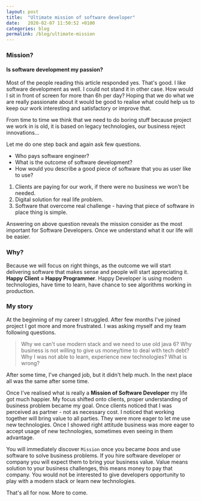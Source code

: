 ```yaml
---
layout: post
title:  "Ultimate mission of software developer"
date:   2020-02-07 11:50:52 +0100
categories: blog
permalink: /blog/ultimate-mission
---
```

### Mission?
#### Is software development my passion?
Most of the people reading this article responded yes. That's good. I like software development as well. 
I could not stand it in other case. How would I sit in front of screen for more than 6h per day?
Hoping that we do what we are really passionate about it would be good to realise what could help us
to keep our work interesting and satisfactory or improve that.

From time to time we think that we need to do boring stuff because project we work in is old, 
it is based on legacy technologies, our business reject innovations...

Let me do one step back and again ask few questions.
* Who pays software engineer?
* What is the outcome of software development?
* How would you describe a good piece of software that you as user like to use?

1. Clients are paying for our work, if there were no business we won't be needed.
2. Digital solution for real life problem.
3. Software that overcome real challenge - having that piece of software in place thing is simple.

Answering on above question reveals the mission consider as the most important for Software Developers. 
Once we understand what it our life will be easier. 

### Why?
Because we will focus on right things, as the outcome we will start delivering software that makes sense and 
people will start appreciating it. **Happy Client = Happy Programmer**.
Happy Developer is using modern technologies, have time to learn, have chance to see algorithms working in production.

### My story 
At the beginning of my career I struggled. After few months I've joined project I got more and more frustrated.
I was asking myself and my team following questions.
>Why we can't use modern stack and we need to use old java 6?
Why business is not willing to give us money/time to deal with tech debt? Why I was not able to learn, experience 
new technologies? What is wrong?

After some time, I've changed job, but it didn't help much. In the next place all was the same after some time.

Once I've realised what is really a **Mission of Software Developer** my life got much happier. 
My focus shifted onto clients, proper understanding of business problem became my goal. 
Once clients noticed that I was perceived as partner - not as necessary cost. 
I noticed that working together will bring value to all parties. They were more eager to let me use new technologies. 
Once I showed right attitude business was more eager to accept usage of new technologies, sometimes even seeing in them advantage.

You will immediately discover `Mission` once you became *boos* and use software to solve business problems. 
If you hire software developer or company you will expect them to bring your business value. 
Value means solution to your business challenges, this means money to pay that company.
You would not be interested to give developers opportunity to play with a modern stack or learn new technologies.

That's all for now. More to come.